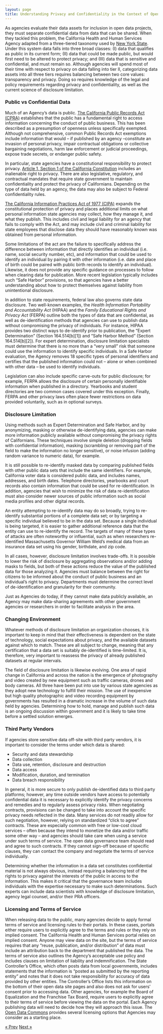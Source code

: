 ```yaml
---
layout: page
title: Understanding Privacy and Confidentiality in the Context of Open Data
---
```


As agencies evaluate their data assets for inclusion in open data projects, they must separate confidential data from data that can be shared. When they tackled this problem, the California Health and Human Services Agency adapted from a three-tiered taxonomy used by [New York State](http://ny.github.io/open-data-handbook/). Under this system data falls into three broad classes: (I) data that qualifies as public in its current form; (II) data that could be made public, but would first need to be altered to protect privacy; and (III) data that is sensitive and confidential, and must remain so. Although agencies will spend most of their time with respect to privacy on data falling into tier II, categorizing data assets into all three tiers requires balancing between two core values: transparency and privacy. Doing so requires knowledge of the legal and policy requirements regarding privacy and confidentiality, as well as the current science of disclosure limitation.

### Public vs Confidential Data

Much of an Agency’s data is public. [The California Public Records Act (CPRA)](http://ag.ca.gov/publications/summary_public_records_act.pdf) establishes that the public has a fundamental right to access information concerning the conduct of public business. This has been described as a presumption of openness unless specifically exempted. Although not comprehensive, common Public Records Act exemptions include information that would – if published by an agency –constitute an invasion of personal privacy, impair contractual obligations or collective bargaining negotiations, harm law enforcement or judicial proceedings, expose trade secrets, or endanger public safety.

In particular, state agencies have a constitutional responsibility to protect privacy. [Article 1, Section 1 of the California Constitution](http://www.leginfo.ca.gov/const-toc.html) includes an inalienable right to privacy. There are also legislative, regulatory, and contractual mandates that require state government to maintain confidentiality and protect the privacy of Californians. Depending on the type of data held by an agency, the data may also be subject to Federal confidentiality rules.

[The California Information Practices Act of 1977 (CIPA)](http://leginfo.legislature.ca.gov/faces/codes_displayexpandedbranch.xhtml?tocCode=CIV&division=3.&title=1.8.&part=4.&chapter=1.&article=) expands the constitutional protection of privacy and places additional limits on what personal information state agencies may collect, how they manage it, and what they publish. This includes civil and legal liability for an agency that fails to comply with the Act, and may include civil and criminal liability for state employees that disclose data they should have reasonably known was obtained from personal information. 

Some limitations of the act are the failure to specifically address the difference between information that directly identifies an individual (i.e. name, social security number, etc), and information that could be used to identify an individual by pairing it with other information (i.e. date and place of birth could be paired with public birth records to identify an individual). Likewise, it does not provide any specific guidance on processes to follow when clearing data for publication. More recent legislation typically includes such “Safe Harbor” provisions, so that agencies have a better understanding about how to protect themselves against liability from unintentional disclosure.

In addition to state requirements, federal law also governs state data disclosure.  Two well-known examples, the *Health Information Portability and Accountability Act* (HIPAA) and the *Family Educational Rights and Privacy Act* (FERPA) outline both the types of data that are confidential, as well as de-identification methods that agencies can use to publish data without compromising the privacy of individuals. For instance, HIPAA provides two distinct ways to de-identify prior to publication, the “Expert Determination” (Section 164.514[b][1]) and “Safe Harbor Method” (Section 164.514[b][2]). For expert determination, disclosure limitation specialists must determine that there is no more than a “very small” risk that someone could use the information to identify specific individuals. In a Safe Harbor evaluation, the Agency removes 18 specific types of personal identifiers and certifies that the published information could not – alone or when combined with other data – be used to identify individuals. 

Legislation can also include specific carve-outs for public disclosure; for example, FERPA allows the disclosure of certain personally identifiable information when published in a directory. Yearbooks and student directories are two common cases covered under this exception. Finally, FERPA and other privacy laws often place fewer restrictions on data provided voluntarily, such as in optional surveys.

### Disclosure Limitation

Using methods such as Expert Determination and Safe Harbor, and by anonymizing, masking or otherwise de-identifying data, agencies can make more information publicly available without compromising the privacy rights of Californians. These techniques involve simple deletion (dropping fields with confidential information), masking (scrambling or removing part of the field to make the information no longer sensitive), or noise infusion (adding random variance to numeric data), for example.

It is still possible to re-identify masked data by comparing published fields with other public data sets that include the same identifiers. For example, California voter data is considered public data, and includes names, addresses, and birth dates. Telephone directories, yearbooks and court records also contain information that could be used for re-identification. In addition, agencies that wish to minimize the risk of data re-identification must also consider newer sources of public information such as social media profiles and other digital records.

An entity attempting to re-identify data may do so broadly, trying to re-identify substantial portions of a complete data set; or by targeting a specific individual believed to be in the data set. Because a single individual is being targeted, it is easier to gather additional reference data that the entity can use to re-identify the record. The targets of many of these types of attacks are often noteworthy or influential, such as when researchers re-identified Massachusetts Governor William Weld’s medical data from an insurance data set using his gender, birthdate, and zip code.

In all cases, however, disclosure limitation involves trade-offs. It is possible to lower the risk of disclosure by aggregating observations and/or adding masks to fields, but both of these actions reduce the value of the published data for those analyzing it. Agencies must balance between the right for citizens to be informed about the conduct of public business and an individual’s right to privacy. Departments must determine the correct level of de-identification and granularity for their community. 

Just as Agencies do today, if they cannot make data publicly available, an Agency may make data-sharing agreements with other government agencies or researchers in order to facilitate analysis in the area. 

### Changing Environment

Whatever methods of disclosure limitation an organization chooses, it is important to keep in mind that their effectiveness is dependent on the state of technology, social expectations about privacy, and the available datasets against which to match. These are all subject to change, meaning that any certification that a data set is suitably de-identified is time-limited. It is, therefore, very important to reassess the privacy of already published datasets at regular intervals.

The field of disclosure limitation is likewise evolving. One area of rapid change in California and across the nation is the emergence of photography and video created by new equipment such as traffic cameras, drones and body cameras. All three have been put into use by various state agencies as they adopt new technology to fulfill their mission. The use of inexpensive but high quality photographic and video recording equipment by governments has resulted in a dramatic increase in the volume of such data held by agencies. Determining how to hold, manage and publish such data is an ongoing discussion within government and it is likely to take time before a settled solution emerges.

### Third Party Vendors

If agencies store sensitive data off-site with third party vendors, it is important to consider the terms under which data is shared:

*	Security and data stewardship
*	Data collection
*	Data use, retention, disclosure and destruction
*	Data access
*	Modification, duration, and termination
*	Data breach responsibility

In general, it is more secure to only publish de-identified data to third party platforms; however, any time outside vendors have access to potentially confidential data it is necessary to explicitly identify the privacy concerns and remedies and to regularly assess privacy risks.  When negotiating contracts, provisions can be changed to take into account the specific privacy needs reflected in the data. Many services do not readily allow for such negotiation, however, relying on standardized “click to agree” contracts. These are especially common with free or low-cost cloud services – often because they intend to monetize the data and/or traffic some other way – and agencies should take care when using a service under such terms of service. The open data governance team should read and agree to such contracts. If they cannot sign-off because of specific clauses, they can contact the company and negotiate the terms of service individually.

Determining whether the information in a data set constitutes confidential material is not always obvious, instead requiring a balancing test of the rights to privacy against the interests of the public in access to the information. This makes it critical that the governance team includes individuals with the expertise necessary to make such determinations. Such experts can include data scientists with knowledge of disclosure limitation, agency legal counsel, and/or their PRA officers.

### Licensing and Terms of Service

When releasing data to the public, many agencies decide to apply formal terms of service and licensing rules to their portals. In these cases, portals either require users to explicitly agree to the terms and rules or they rely on implied consent. The California Health and Human Services portal relies on implied consent. Anyone may view data on the site, but the terms of service requires that any “reuse, publication, and/or distribution” of data must include an attribution back to the department that published the data. The terms of service also outlines the Agency’s acceptable use policy and includes clauses on limitation of liability and indemnification. The State Controller’s Office, which often posts data from local governments, includes statements that the information is “posted as submitted by the reporting entity” and notes that it does not take responsibility for accuracy of data provided by other entities. The Controller’s Office lists this information on the bottom of their open data site pages and also does not ask for users’ consent prior to accessing data. Other agencies, for example the Board of Equalization and the Franchise Tax Board, require users to explicitly agree to their terms of service before viewing the data on the portal. Each Agency publishing data will need to decide how they will approach this issue. The [Open Data Commons](http://opendatacommons.org/licenses/) provides several licensing options that Agencies may consider as a starting place. 


<!-- Pagination -->
<div class="pagination">
  <a class="pagination-item older" href="{{ site.baseurl }}/07-Government-Regulations">&laquo; Prev</a>
  <a class="pagination-item newer" href="{{ site.baseurl }}/09-Acknowledgements">Next &raquo;</a>
</div>


